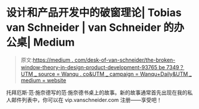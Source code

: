 # 设计和产品开发中的破窗理论| Tobias van Schneider | van Schneider 的办公桌| Medium

> 原文:[https://medium . com/desk-of-van-schneider/the-broken-window-theory-in-design-product-development-93765 be 7349？UTM _ source = Wanqu . co&UTM _ campaign = Wanqu+Daily&UTM _ medium = website](https://medium.com/desk-of-van-schneider/the-broken-window-theory-in-design-product-development-93765be7349?utm_source=wanqu.co&utm_campaign=Wanqu+Daily&utm_medium=website)

托拜厄斯·范·施奈德写的范·施奈德书桌上的故事。新的故事通常首先出现在我的私人邮件列表中，你可以在 vip.vanschneider.com 注册——享受吧！